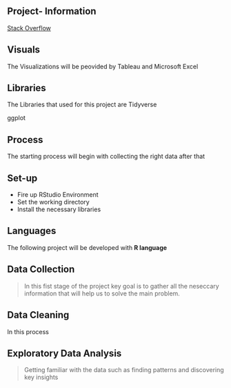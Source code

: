 
## Project- Information
[Stack Overflow](https://www.kaggle.com/stackoverflow/stackoverflow)

## Visuals
The Visualizations will be peovided by Tableau and Microsoft Excel 
## Libraries
The Libraries that used for this project are 
Tidyverse <br>

ggplot
## Process 
The starting process will begin with collecting the right data after that 
## Set-up
* Fire up RStudio Environment
* Set the working directory
* Install the necessary libraries 

## Languages
The following project will be developed with **R language**
## Data Collection
>In this fist stage of the project key goal is to gather all the neseccary information that will help us to solve
the main problem.
## Data Cleaning
In this process
## Exploratory Data Analysis
>Getting familiar with the data such as finding patterns and discovering key insights
